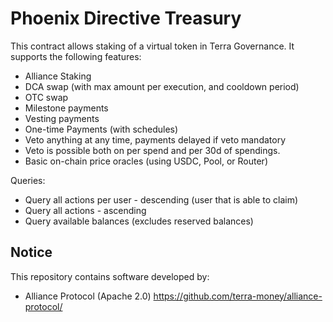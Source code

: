 # Phoenix Directive Treasury

This contract allows staking of a virtual token in Terra Governance. It supports the following features:

- Alliance Staking
- DCA swap (with max amount per execution, and cooldown period)
- OTC swap
- Milestone payments
- Vesting payments
- One-time Payments (with schedules)
- Veto anything at any time, payments delayed if veto mandatory
- Veto is possible both on per spend and per 30d of spendings.
- Basic on-chain price oracles (using USDC, Pool, or Router)

Queries:

- Query all actions per user - descending (user that is able to claim)
- Query all actions - ascending
- Query available balances (excludes reserved balances)

## Notice

This repository contains software developed by:

- Alliance Protocol (Apache 2.0) <https://github.com/terra-money/alliance-protocol/>
